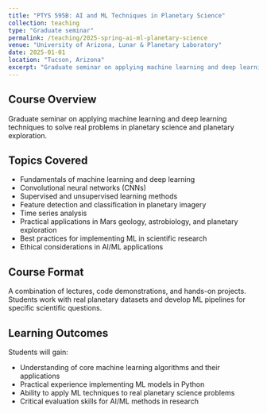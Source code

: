 ```yaml
---
title: "PTYS 595B: AI and ML Techniques in Planetary Science"
collection: teaching
type: "Graduate seminar"
permalink: /teaching/2025-spring-ai-ml-planetary-science
venue: "University of Arizona, Lunar & Planetary Laboratory"
date: 2025-01-01
location: "Tucson, Arizona"
excerpt: "Graduate seminar on applying machine learning and deep learning techniques to solve real problems in planetary science and planetary exploration."
---
```


## Course Overview

Graduate seminar on applying machine learning and deep learning techniques to solve real problems in planetary science and planetary exploration.

## Topics Covered

- Fundamentals of machine learning and deep learning
- Convolutional neural networks (CNNs)
- Supervised and unsupervised learning methods
- Feature detection and classification in planetary imagery
- Time series analysis
- Practical applications in Mars geology, astrobiology, and planetary exploration
- Best practices for implementing ML in scientific research
- Ethical considerations in AI/ML applications

## Course Format

A combination of lectures, code demonstrations, and hands-on projects. Students work with real planetary datasets and develop ML pipelines for specific scientific questions.

## Learning Outcomes

Students will gain:
- Understanding of core machine learning algorithms and their applications
- Practical experience implementing ML models in Python
- Ability to apply ML techniques to real planetary science problems
- Critical evaluation skills for AI/ML methods in research

